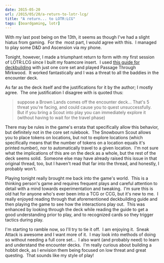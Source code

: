 ```yaml
---
date: 2015-05-20
url: /2015/05/20/a-return-to-lotr-lcg/
title: "A return... to LOTR:LCG"
tags: [boardgaming, lotr]
---
```


With my last post being on the 13th, it seems as though I've had a slight hiatus from gaming.  For the  most part, I would agree with this.  I managed to play some D&amp;D and Ascension via my phone.

Tonight, however, I made a triumphant return to form with my first session of LOTR:LCG since I built my foamcore insert.  I used <a href="http://boardgamegeek.com/thread/1108855/back-basics-killer-deck-using-only-cards-single-co">this guide for deckbuilding</a> with just one core set and played Passage Through Mirkwood.  It worked fantastically and I was a threat to all the baddies in the encounter deck.

As far as the deck itself and the justifications for it by the author; I mostly agree.  The one justification I disagree with is quoted thus:
<blockquote>suppose a Brown Lands comes off the encounter deck... That's 5 threat you're facing, and could cause you to quest unsuccessfully. But if you bring a Scout into play you can immediately explore it (without having to wait for the travel phase)</blockquote>
There may be rules in the game's errata that specifically allow this behavior, but definitely not in the core set rulebook.  The Snowbourn Scout allows you to place tokens on locations, but not to explore locations (which specifically means that the number of tokens on a location equals it's printed number), nor to automatically travel to a given location.  I'm not sure what the implications of this are on the deck as a whole, but the rest of the deck seems solid.  Someone else may have already raised this issue in that original thread, too, but I haven't read that far into the thread, and honestly, I probably won't.

Playing tonight really brought me back into the game's world.  This is a thinking person's game and requires frequent plays and careful attention to detail with a mind towards experimentation and tweaking.  I'm sure this is old hat for anyone who's ever been into a TCG or CCG, but it's new to me.  I really enjoyed reading through that aforementioned deckbuilding guide and then playing the game to see how the interactions play out.  This was enhanced by looking through the deck while reading the guide to get a good understanding prior to play, and to recognized cards so they trigger tactics during play.

I'm starting to ramble now, so I'll try to tie it off.  I am enjoying it.  Sneak Attack is awesome and I want more of it.  I may look into methods of doing so without needing a full core set...  I also want (and probably need) to learn and understand the encounter decks.  I'm really curious about building a hobbit deck, as I envision them being focused on low threat and great questing.  That sounds like my style of play!